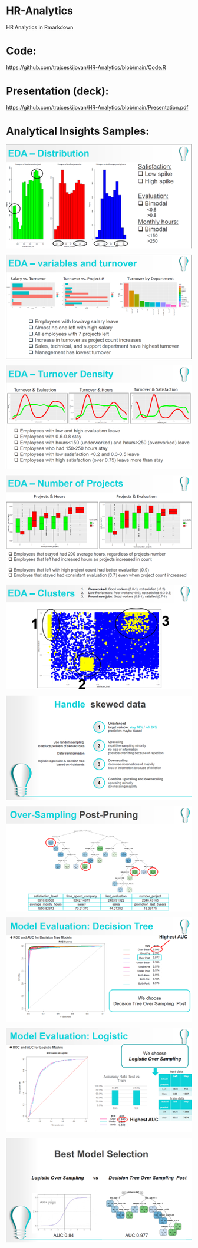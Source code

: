 # HR-Analytics
HR Analytics in Rmarkdown

# Code:
https://github.com/trajceskijovan/HR-Analytics/blob/main/Code.R

# Presentation (deck):
https://github.com/trajceskijovan/HR-Analytics/blob/main/Presentation.pdf

# Analytical Insights Samples:
![](samples/1.PNG)

![](samples/2.PNG)

![](samples/3.PNG)

![](samples/4.PNG)

![](samples/5.PNG)

![](samples/6.PNG)

![](samples/7.PNG)

![](samples/8.PNG)

![](samples/9.PNG)

![](samples/10.PNG)

